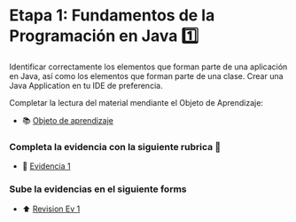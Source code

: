 # Etapa 1: Fundamentos de la Programación en Java :one:

Identificar correctamente los elementos que forman parte de una aplicación en Java, así como los elementos que forman parte de una clase.
Crear una Java Application en tu IDE de preferencia.

Completar la lectura del material mendiante el Objeto de Aprendizaje:

- :books: [Objeto de aprendizaje](http://ded.uanl.mx/CDIS/JAVA/etapa1/story_html5.html)

### Completa la evidencia con la siguiente rubrica :school_satchel:

- :notebook: [Evidencia 1](https://mega.nz/file/OagWEBYK#cUm24SJojk5om719XaKLaWGsLJhn9-Hkr9KPJqo84eo)

### Sube la evidencias en el siguiente forms

- :arrow_up: [Revision Ev 1](https://forms.office.com/Pages/ResponsePage.aspx?id=EZDKymp73kSGHwlaLKiDt-Bc110OKV1JhhMBmULhZ4tUN1ZXOTRaVVQ3QzQwWUg5SEpQVjVON0YzMS4u)